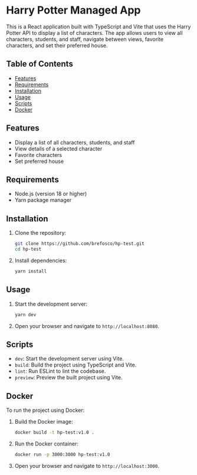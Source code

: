 # Harry Potter Managed App

This is a React application built with TypeScript and Vite that uses the Harry Potter API to display a list of characters. The app allows users to view all characters, students, and staff, navigate between views, favorite characters, and set their preferred house.

## Table of Contents

- [Features](#features)
- [Requirements](#requirements)
- [Installation](#installation)
- [Usage](#usage)
- [Scripts](#scripts)
- [Docker](#docker)

## Features

- Display a list of all characters, students, and staff
- View details of a selected character
- Favorite characters
- Set preferred house

## Requirements

- Node.js (version 18 or higher)
- Yarn package manager

## Installation

1. Clone the repository:
    ```sh
    git clone https://github.com/brefosco/hp-test.git
    cd hp-test
    ```

2. Install dependencies:
    ```sh
    yarn install
    ```

## Usage

1. Start the development server:
    ```sh
    yarn dev
    ```

2. Open your browser and navigate to `http://localhost:8080`.

## Scripts

- `dev`: Start the development server using Vite.
- `build`: Build the project using TypeScript and Vite.
- `lint`: Run ESLint to lint the codebase.
- `preview`: Preview the built project using Vite.

## Docker

To run the project using Docker:

1. Build the Docker image:
    ```sh
    docker build -t hp-test:v1.0 .
    ```

2. Run the Docker container:
    ```sh
    docker run -p 3000:3000 hp-test:v1.0
    ```

3. Open your browser and navigate to `http://localhost:3000`.

